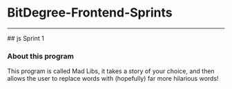 # BitDegree-Frontend-Sprints
<hr/>
## js Sprint 1

### About this program

This program is called Mad Libs, it takes a story of your choice, and then allows the user to replace words with (hopefully) far more hilarious words!